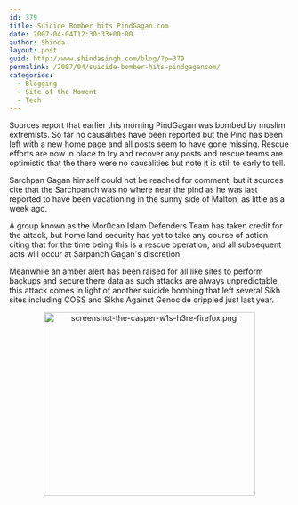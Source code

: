```yaml
---
id: 379
title: Suicide Bomber hits PindGagan.com
date: 2007-04-04T12:30:33+00:00
author: Shinda
layout: post
guid: http://www.shindasingh.com/blog/?p=379
permalink: /2007/04/suicide-bomber-hits-pindgagancom/
categories:
  - Blogging
  - Site of the Moment
  - Tech
---
```

Sources report that earlier this morning PindGagan was bombed by muslim extremists. So far no causalities have been reported but the Pind has been left with a new home page and all posts seem to have gone missing. Rescue efforts are now in place to try and recover any posts and rescue teams are optimistic that the there were no causalities but note it is still to early to tell.

Sarchpan Gagan himself could not be reached for comment, but it sources cite that the Sarchpanch was no where near the pind as he was last reported to have been vacationing in the sunny side of Malton, as little as a week ago.

A group known as the Mor0can Islam Defenders Team has taken credit for the attack, but home land security has yet to take any course of action citing that for the time being this is a rescue operation, and all subsequent acts will occur at Sarpanch Gagan's discretion.

Meanwhile an amber alert has been raised for all like sites to perform backups and secure there data as such attacks are always unpredictable, this attack comes in light of another suicide bombing that left several Sikh sites including COSS and Sikhs Against Genocide crippled just last year.

<p style="margin-bottom: 0in">
  <a title="screenshot-the-casper-w1s-h3re-firefox.png" class="imagelink" href="http://www.shindasingh.com/blog/wp-content/uploads/2007/04/screenshot-the-casper-w1s-h3re-firefox.png"></p> 
  
  <div style="text-align: center">
    <img alt="screenshot-the-casper-w1s-h3re-firefox.png" id="image380" style="width: 380px; height: 331px" src="http://www.shindasingh.com/blog/wp-content/uploads/2007/04/screenshot-the-casper-w1s-h3re-firefox.png" />
  </div>
  
  <p>
    </a>
  </p>